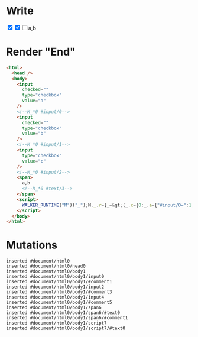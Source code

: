 # Write
  <input value=a checked type=checkbox><!--M_*0 #input/0--><input value=b checked type=checkbox><!--M_*0 #input/1--><input value=c type=checkbox><!--M_*0 #input/2--><span>a,b<!--M_*0 #text/3--></span><script>WALKER_RUNTIME("M")("_");M._.r=[_=>(_.c={0:_.a={"#input/0=":1,"#input/0:":_.b=["a","b"],"#input/1=":1,"#input/1:":_.b,"#input/2=":1,"#input/2:":_.b}},_.a["#input/0;"]=_._["packages/translator-tags/src/__tests__/fixtures/controllable-checked-values/template.marko_0/checkedValueChange"](_.a),_.a["#input/1;"]=_._["packages/translator-tags/src/__tests__/fixtures/controllable-checked-values/template.marko_0/checkedValueChange_0"](_.a),_.a["#input/2;"]=_._["packages/translator-tags/src/__tests__/fixtures/controllable-checked-values/template.marko_0/checkedValueChange_0"](_.a),_.c),0,"packages/translator-tags/src/__tests__/fixtures/controllable-checked-values/template.marko_0",0];M._.w()</script>


# Render "End"
```html
<html>
  <head />
  <body>
    <input
      checked=""
      type="checkbox"
      value="a"
    />
    <!--M_*0 #input/0-->
    <input
      checked=""
      type="checkbox"
      value="b"
    />
    <!--M_*0 #input/1-->
    <input
      type="checkbox"
      value="c"
    />
    <!--M_*0 #input/2-->
    <span>
      a,b
      <!--M_*0 #text/3-->
    </span>
    <script>
      WALKER_RUNTIME("M")("_");M._.r=[_=&gt;(_.c={0:_.a={"#input/0=":1,"#input/0:":_.b=["a","b"],"#input/1=":1,"#input/1:":_.b,"#input/2=":1,"#input/2:":_.b}},_.a["#input/0;"]=_._["packages/translator-tags/src/__tests__/fixtures/controllable-checked-values/template.marko_0/checkedValueChange"](_.a),_.a["#input/1;"]=_._["packages/translator-tags/src/__tests__/fixtures/controllable-checked-values/template.marko_0/checkedValueChange_0"](_.a),_.a["#input/2;"]=_._["packages/translator-tags/src/__tests__/fixtures/controllable-checked-values/template.marko_0/checkedValueChange_0"](_.a),_.c),0,"packages/translator-tags/src/__tests__/fixtures/controllable-checked-values/template.marko_0",0];M._.w()
    </script>
  </body>
</html>
```

# Mutations
```
inserted #document/html0
inserted #document/html0/head0
inserted #document/html0/body1
inserted #document/html0/body1/input0
inserted #document/html0/body1/#comment1
inserted #document/html0/body1/input2
inserted #document/html0/body1/#comment3
inserted #document/html0/body1/input4
inserted #document/html0/body1/#comment5
inserted #document/html0/body1/span6
inserted #document/html0/body1/span6/#text0
inserted #document/html0/body1/span6/#comment1
inserted #document/html0/body1/script7
inserted #document/html0/body1/script7/#text0
```